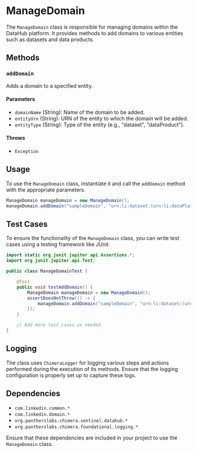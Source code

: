 # ManageDomain

The `ManageDomain` class is responsible for managing domains within the DataHub platform. It provides methods to add domains to various entities such as datasets and data products.

## Methods

### `addDomain`

Adds a domain to a specified entity.

#### Parameters

- `domainName` (String): Name of the domain to be added.
- `entityUrn` (String): URN of the entity to which the domain will be added.
- `entityType` (String): Type of the entity (e.g., "dataset", "dataProduct").

#### Throws

- `Exception`

## Usage

To use the `ManageDomain` class, instantiate it and call the `addDomain` method with the appropriate parameters.

```java
ManageDomain manageDomain = new ManageDomain();
manageDomain.addDomain("sampleDomain", "urn:li:dataset:(urn:li:dataPlatform:hive,SampleDataset,PROD)", "dataset");
```

## Test Cases

To ensure the functionality of the `ManageDomain` class, you can write test cases using a testing framework like JUnit.

```java
import static org.junit.jupiter.api.Assertions.*;
import org.junit.jupiter.api.Test;

public class ManageDomainTest {

    @Test
    public void testAddDomain() {
        ManageDomain manageDomain = new ManageDomain();
        assertDoesNotThrow(() -> {
            manageDomain.addDomain("sampleDomain", "urn:li:dataset:(urn:li:dataPlatform:hive,SampleDataset,PROD)", "dataset");
        });
    }

    // Add more test cases as needed
}
```

## Logging

The class uses `ChimeraLogger` for logging various steps and actions performed during the execution of its methods. Ensure that the logging configuration is properly set up to capture these logs.

## Dependencies

- `com.linkedin.common.*`
- `com.linkedin.domain.*`
- `org.pantherslabs.chimera.sentinel.datahub.*`
- `org.pantherslabs.chimera.foundational.logging.*`

Ensure that these dependencies are included in your project to use the `ManageDomain` class.